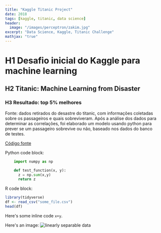 ```yaml
---
title: "Kaggle Titanic Project"
date: 2018
tags: [kaggle, titanic, data science]
header:
  image: "/images/perceptron/zakim.jpg"
excerpt: "Data Science, Kaggle, Titanic Challenge"
mathjax: "true"
---
```


# H1 Desafio inicial do Kaggle para machine learning

## H2 Titanic: Machine Learning from Disaster

### H3 Resultado: top 5% melhores

Fonte: dados retirados do desastre do titanic, com informações coletadas sobre os passageiros e quais sobreviveram.
Após a análise dos dados para determinar as correlações, foi elaborado um modelo usando python para prever se um passageiro sobrevive ou não, baseado nos dados do banco de testes.


[Código fonte](https://github.com/calado-titanic)


Python code block:
```python
    import numpy as np

    def test_function(x, y):
      z = np.sum(x,y)
      return z
```

R code block:
```r
library(tidyverse)
df <- read_csv("some_file.csv")
head(df)
```

Here's some inline code `x+y`.

Here's an image:
<img src="{{ site.url }}{{ site.baseurl }}/images/perceptron/linsep.jpg" alt="linearly separable data">

